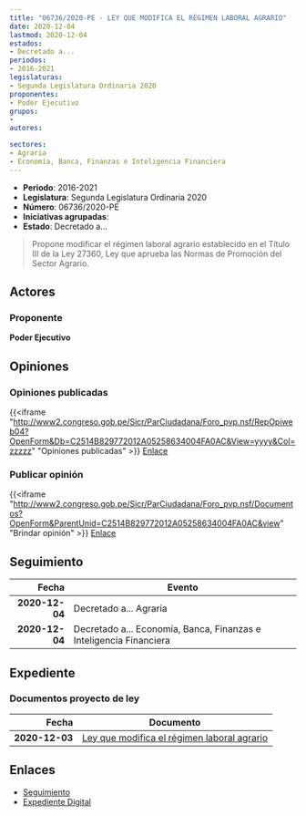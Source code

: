 ```yaml
---
title: "06736/2020-PE - LEY QUE MODIFICA EL RÉGIMEN LABORAL AGRARIO"
date: 2020-12-04
lastmod: 2020-12-04
estados:
- Decretado a...
periodos:
- 2016-2021
legislaturas:
- Segunda Legislatura Ordinaria 2020
proponentes:
- Poder Ejecutivo
grupos:
- 
autores:

sectores:
- Agraria
- Economía, Banca, Finanzas e Inteligencia Financiera
---
```

- **Periodo**: 2016-2021
- **Legislatura**: Segunda Legislatura Ordinaria 2020
- **Número**: 06736/2020-PE
- **Iniciativas agrupadas**: 
- **Estado**: Decretado a...

> Propone modificar el régimen laboral agrario establecido en el Título III de la Ley 27360, Ley que aprueba las Normas de Promoción del Sector Agrario.


## Actores

### Proponente

**Poder Ejecutivo**

## Opiniones

### Opiniones publicadas

{{<iframe "http://www2.congreso.gob.pe/Sicr/ParCiudadana/Foro_pvp.nsf/RepOpiweb04?OpenForm&Db=C2514B829772012A05258634004FA0AC&View=yyyy&Col=zzzzz" "Opiniones publicadas" >}}
[Enlace](http://www2.congreso.gob.pe/Sicr/ParCiudadana/Foro_pvp.nsf/RepOpiweb04?OpenForm&Db=C2514B829772012A05258634004FA0AC&View=yyyy&Col=zzzzz)

### Publicar opinión

{{<iframe "http://www2.congreso.gob.pe/Sicr/ParCiudadana/Foro_pvp.nsf/Documentos?OpenForm&ParentUnid=C2514B829772012A05258634004FA0AC&view" "Brindar opinión" >}}
[Enlace](http://www2.congreso.gob.pe/Sicr/ParCiudadana/Foro_pvp.nsf/Documentos?OpenForm&ParentUnid=C2514B829772012A05258634004FA0AC&view)


## Seguimiento

| Fecha | Evento |
|------:|--------|
| **2020-12-04** | Decretado a... Agraria |
| **2020-12-04** | Decretado a... Economía, Banca, Finanzas e Inteligencia Financiera |

## Expediente

### Documentos proyecto de ley

| Fecha | Documento |
|------:|-----------|
| **2020-12-03** | [Ley que modifica el régimen laboral agrario](https://leyes.congreso.gob.pe/Documentos/2016_2021/Proyectos_de_Ley_y_de_Resoluciones_Legislativas/PL06736-20201204.pdf) |

## Enlaces

- [Seguimiento](http://www2.congreso.gob.pe/Sicr/TraDocEstProc/CLProLey2016.nsf/f7fff46988ca05b1052578e100829cc7/94d600ac6f4a1eea05258634005080ac?OpenDocument)
- [Expediente Digital](http://www2.congreso.gob.pe/Sicr/TraDocEstProc/Expvirt_2011.nsf/visbusqptramdoc1621/06736?opendocument)

